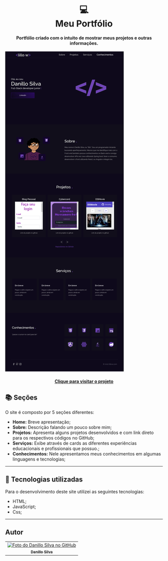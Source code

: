 <h1 align="center">
  💻<br>Meu Portfólio
</h1>

<h4 align="center">
  Portfólio criado com o intuito de mostrar meus projetos e outras informações.
</h4>

![Imagem](assets/images/readme.png)

<h4 align="center"><a href="https://lillow.github.io/portfolio/">Clique para visitar o projeto</a></h4>

## 📚 Seções

O site é composto por 5 seções diferentes:

-   **Home:** Breve apresentação;
-   **Sobre:** Descrição falando um pouco sobre mim;
-   **Projetos:** Apresenta alguns projetos desenvolvidos e com link direto para os respectivos códigos no GitHub;
-   **Serviços:** Exibe através de cards as diferentes experiências educacionais e profissionais que possuo.;
-   **Conhecimentos:** Nele apresentamos meus conhecimentos em algumas linguagens e tecnologias;

---

## 💼 Tecnologias utilizadas

Para o desenvolvimento deste site utilizei as seguintes tecnologias:

-   HTML;
-   JavaScript;
-   Css;

---

## Autor<br>

<table>
  <tr>
    <td align="center">
      <a href="https://github.com/lillow">
        <img src="https://avatars.githubusercontent.com/u/33943534?v=4" width="100px;" alt="Foto do Danillo Silva no GitHub"/><br>
        <sub>
          <b>Danillo Silva</b>
        </sub>
      </a>
    </td>
  </tr>
</table>
